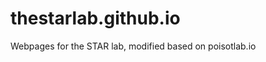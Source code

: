 thestarlab.github.io
===================

Webpages for the STAR lab, modified based on poisotlab.io
